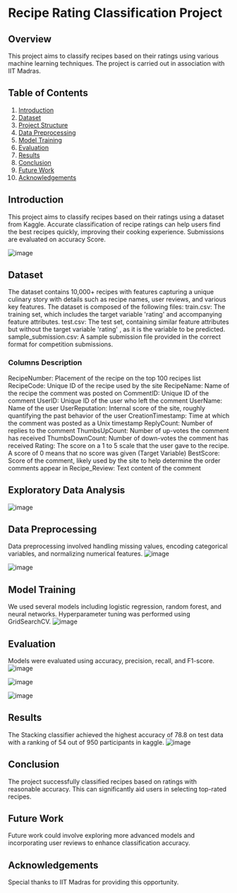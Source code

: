 # Recipe Rating Classification Project

## Overview
This project aims to classify recipes based on their ratings using various machine learning techniques. The project is carried out in association with IIT Madras.

## Table of Contents
1. [Introduction](#introduction)
2. [Dataset](#dataset)
3. [Project Structure](#project-structure)
4. [Data Preprocessing](#data-preprocessing)
5. [Model Training](#model-training)
6. [Evaluation](#evaluation)
7. [Results](#results)
8. [Conclusion](#conclusion)
9. [Future Work](#future-work)
10. [Acknowledgements](#acknowledgements)

## Introduction
 This project aims to classify recipes based on their ratings using a dataset from Kaggle. Accurate classification of recipe ratings can help users find the best recipes quickly, improving their cooking experience. Submissions are evaluated on accuracy Score.
 
 ![image](https://github.com/nandanigupta4/Recipe-Rating-Prediction-IITM/assets/82882909/72c2cc58-7495-4f33-bb85-55a74d6a7721)




## Dataset
The dataset contains 10,000+ recipes with features capturing a unique culinary story with details such as recipe names, user reviews, and various key features. 
The dataset is composed of the following files:
train.csv: The training set, which includes the target variable 'rating' and accompanying feature attributes.
test.csv: The test set, containing similar feature attributes but without the target variable 'rating' , as it is the variable to be predicted.
sample_submission.csv: A sample submission file provided in the correct format for competition submissions.

### Columns Description
RecipeNumber: Placement of the recipe on the top 100 recipes list
RecipeCode: Unique ID of the recipe used by the site
RecipeName: Name of the recipe the comment was posted on
CommentID: Unique ID of the comment
UserID: Unique ID of the user who left the comment
UserName: Name of the user
UserReputation: Internal score of the site, roughly quantifying the past behavior of the user
CreationTimestamp: Time at which the comment was posted as a Unix timestamp
ReplyCount: Number of replies to the comment
ThumbsUpCount: Number of up-votes the comment has received
ThumbsDownCount: Number of down-votes the comment has received
Rating: The score on a 1 to 5 scale that the user gave to the recipe. A score of 0 means that no score was given (Target Variable)
BestScore: Score of the comment, likely used by the site to help determine the order comments appear in
Recipe_Review: Text content of the comment

## Exploratory Data Analysis
![image](https://github.com/nandanigupta4/Recipe-Rating-Prediction-IITM/assets/82882909/b221ebfc-4b99-4e51-bbbc-3f52aade6332)





## Data Preprocessing
Data preprocessing involved handling missing values, encoding categorical variables, and normalizing numerical features.
![image](https://github.com/nandanigupta4/Recipe-Rating-Prediction-IITM/assets/82882909/9f98644d-bfa4-49ca-a6e6-af11e61d7393)

![image](https://github.com/nandanigupta4/Recipe-Rating-Prediction-IITM/assets/82882909/7d8ae75b-46a3-483e-a6f3-45e9cc43e9be)





## Model Training
We used several models including logistic regression, random forest, and neural networks. Hyperparameter tuning was performed using GridSearchCV.
![image](https://github.com/nandanigupta4/Recipe-Rating-Prediction-IITM/assets/82882909/62593e0b-7c7e-41c4-84ad-0c41c13da433)





## Evaluation
Models were evaluated using accuracy, precision, recall, and F1-score.
![image](https://github.com/nandanigupta4/Recipe-Rating-Prediction-IITM/assets/82882909/e0d553d2-cf00-49d4-855d-4a3760a00c6d)


![image](https://github.com/nandanigupta4/Recipe-Rating-Prediction-IITM/assets/82882909/e7b5311a-785a-4b92-8ce0-9be9af654694)


![image](https://github.com/nandanigupta4/Recipe-Rating-Prediction-IITM/assets/82882909/e250c6c2-7b55-4339-a8f0-9907ee7a3e70)




## Results
The Stacking classifier achieved the highest accuracy of 78.8 on test data with a ranking of 54 out of 950 participants in kaggle.
![image](https://github.com/nandanigupta4/Recipe-Rating-Prediction-IITM/assets/82882909/ebfbce80-a39e-497f-9dec-360930a75a79)




## Conclusion
The project successfully classified recipes based on ratings with reasonable accuracy. This can significantly aid users in selecting top-rated recipes.

## Future Work
Future work could involve exploring more advanced models and incorporating user reviews to enhance classification accuracy.

## Acknowledgements
Special thanks to IIT Madras for providing this opportunity.


